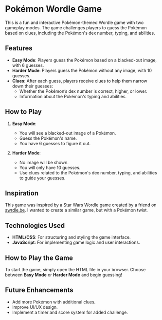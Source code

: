 # Pokémon Wordle Game

This is a fun and interactive Pokémon-themed Wordle game with two gameplay modes. The game challenges players to guess the Pokémon based on clues, including the Pokémon's dex number, typing, and abilities.

## Features

- **Easy Mode**: Players guess the Pokémon based on a blacked-out image, with 6 guesses. 
- **Harder Mode**: Players guess the Pokémon without any image, with 10 guesses.
- **Clues**: After each guess, players receive clues to help them narrow down their guesses:
  - Whether the Pokémon’s dex number is correct, higher, or lower.
  - Information about the Pokémon's typing and abilities.

## How to Play

1. **Easy Mode**: 
   - You will see a blacked-out image of a Pokémon. 
   - Guess the Pokémon's name.
   - You have 6 guesses to figure it out.

2. **Harder Mode**:
   - No image will be shown.
   - You will only have 10 guesses.
   - Use clues related to the Pokémon's dex number, typing, and abilities to guide your guesses.

## Inspiration

This game was inspired by a Star Wars Wordle game created by a friend on [swrdle.be](https://swrdle.be). I wanted to create a similar game, but with a Pokémon twist.

## Technologies Used

- **HTML/CSS**: For structuring and styling the game interface.
- **JavaScript**: For implementing game logic and user interactions.

## How to Play the Game

To start the game, simply open the HTML file in your browser. Choose between **Easy Mode** or **Harder Mode** and begin guessing!

## Future Enhancements

- Add more Pokémon with additional clues.
- Improve UI/UX design.
- Implement a timer and score system for added challenge.
